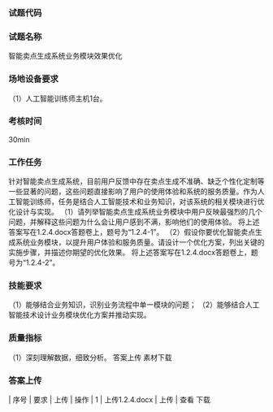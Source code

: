 ### 试题代码
### 试题名称
智能卖点生成系统业务模块效果优化
### 场地设备要求
（1）人工智能训练师主机1台。
### 考核时间
30min
### 工作任务
针对智能卖点生成系统，目前用户反馈中存在卖点生成不准确、缺乏个性化定制等一些显著的问题，这些问题直接影响了用户的使用体验和系统的服务质量。作为人工智能训练师，任务是结合人工智能技术和业务知识，对该系统的相关模块进行优化设计与实现。
（1）请列举智能卖点生成系统业务模块中用户反映最强烈的几个问题，并解释这些问题为什么会让用户感到不满，影响他们的使用体验。
将上述答案写在1.2.4.docx答题卷上，题号为“1.2.4-1”。
（2）假设你要优化智能卖点生成系统业务模块，以提升用户体验和服务质量。请设计一个优化方案，列出关键的实施步骤，并描述你期望的优化效果。
将上述答案写在1.2.4.docx答题卷上，题号为“1.2.4-2”。
### 技能要求
（1）能够结合业务知识，识别业务流程中单一模块的问题；
（2）能够结合人工智能技术设计业务模块优化方案并推动实现。
### 质量指标
（1）深刻理解数据，细致分析。
答案上传 素材下载
### 答案上传
| 
序号 
| 要求 
| 上传 
| 操作 
| 1 
| 上传1.2.4.docx 
| 上传 
| 查看 下载